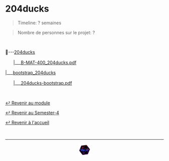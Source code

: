 # 204ducks

> Timeline: ? semaines

> Nombre de personnes sur le projet: ?

<br>

📂---[204ducks](https://github.com/Studio-17/Epitech-Subjects/tree/main/Semester-4/B-MAT-400/204ducks/204ducks)

ㅤㅤ|\_\_\_[B-MAT-400_204ducks.pdf](https://github.com/Studio-17/Epitech-Subjects/blob/main/Semester-4/B-MAT-400/204ducks/204ducks/B-MAT-400_204ducks.pdf)

|\_\_\_[bootstrap_204ducks](https://github.com/Studio-17/Epitech-Subjects/tree/main/Semester-4/B-MAT-400/204ducks/bootstrap_204ducks)

ㅤㅤ|\_\_\_[204ducks-bootstrap.pdf](https://github.com/Studio-17/Epitech-Subjects/blob/main/Semester-4/B-MAT-400/204ducks/bootstrap_204ducks/204ducks-bootstrap.pdf)


<br>

[↩️ Revenir au module](https://github.com/Studio-17/Epitech-Subjects/tree/main/Semester-4/B-MAT-400)

[↩️ Revenir au Semester-4](https://github.com/Studio-17/Epitech-Subjects/tree/main/Semester-4)

[↩️ Revenir à l'accueil](https://github.com/Studio-17/Epitech-Subjects)

<br>

---

<div align="center">

<a href="https://github.com/Studio-17" target="_blank"><img src="../../../assets/voc17.gif" width="40"></a>

</div>